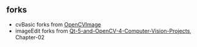 ## forks

* cvBasic forks from [OpenCVImage](https://github.com/QiTianyu-0403/OpenCVImage)
* imageEdit forks from [Qt-5-and-OpenCV-4-Computer-Vision-Projects](https://github.com/PacktPublishing/Qt-5-and-OpenCV-4-Computer-Vision-Projects), Chapter-02